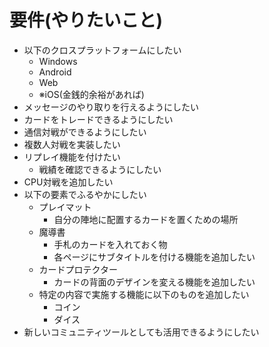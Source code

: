 # 要件(やりたいこと)
- 以下のクロスプラットフォームにしたい
  - Windows
  - Android
  - Web
  - ※iOS(金銭的余裕があれば)
- メッセージのやり取りを行えるようにしたい
- カードをトレードできるようにしたい
- 通信対戦ができるようにしたい
- 複数人対戦を実装したい
- リプレイ機能を付けたい
  - 戦績を確認できるようにしたい
- CPU対戦を追加したい
- 以下の要素でふるやかにしたい
  - プレイマット
    - 自分の陣地に配置するカードを置くための場所
  - 魔導書
    - 手札のカードを入れておく物
    - 各ページにサブタイトルを付ける機能を追加したい
  - カードプロテクター
    - カードの背面のデザインを変える機能を追加したい
  - 特定の内容で実施する機能に以下のものを追加したい
    - コイン
    - ダイス
- 新しいコミュニティツールとしても活用できるようにしたい